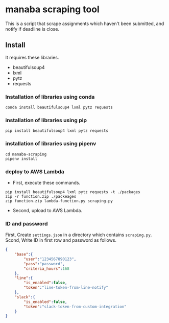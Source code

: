 # manaba scraping tool

This is a script that scrape assignments which haven't been submitted, and notify if deadline is close.

## Install

It requires these libraries.

- beautifulsoup4
- lxml
- pytz
- requests

### Installation of libraries using conda

```shell
conda install beautifulsoup4 lxml pytz requests
```

### installation of libraries using pip

```shell
pip install beautifulsoup4 lxml pytz requests
```

### installation of libraries using pipenv

```shell
cd manaba-scraping
pipenv install
```

### deploy to AWS Lambda
- First, execute these commands.
```
pip install beautifulsoup4 lxml pytz requests -t ./packages
zip -r function.zip ./packeages
zip function.zip lambda-function.py scraping.py 
```

- Second, upload to AWS Lambda.

### ID and password

First, Create `settings.json` in a directory which contains `scraping.py`.
Scond, Write ID in first row and password as follows.

```json
{
    "base":{
        "user":"1234567890123",
        "pass":"password",
        "criteria_hours":168 
    },
    "line":{
        "is_enabled":false,
        "token":"line-token-from-line-notify"
    },
    "slack":{
        "is_enabled":false,
        "token":"slack-token-from-custom-integration"
    }
}
```